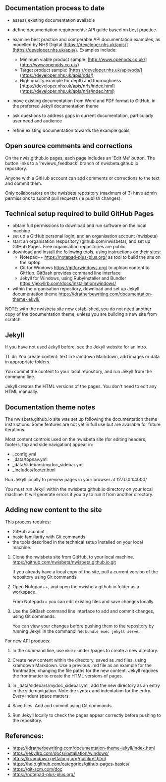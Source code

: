 ## Documentation process to date

* assess existing documentation available
* define documentation requirements: API guide based on best practice
* examine best practice and comperable API documentation examples, as modelled by NHS Digital [https://developer.nhs.uk/apis/](https://developer.nhs.uk/apis/). Examples include:
  * Minimum viable product sample: [http://www.openods.co.uk/](http://www.openods.co.uk/) 
  * Target product sample: [https://developer.nhs.uk/apis/ods/](https://developer.nhs.uk/apis/ods/)
  * High quality example for depth and thoroughness [https://developer.nhs.uk/apis/nrls/index.html](https://developer.nhs.uk/apis/nrls/index.html)
  
* move existing documentation from Word and PDF format to GitHub, in the preferred Jekyll documentation theme
* ask questions to address gaps in current documentation, particularly user need and audience
* refine existing documentation towards the example goals

## Open source comments and corrections

On the nwis.github.io pages, each page includes an 'Edit Me' button. The button links to a 'reviews_feedback' branch of nwisbeta.github.io repository.

Anyone with a GitHub account can add comments or corrections to the text and commit them.   

Only collaborators on the nwisbeta repository (maximum of 3) have admin permissions to submit pull requests (ie publish changes). 

## Technical setup required to build GitHub Pages

* obtain full permissions to download and run software on the local machine
* set up a GitHub personal login, and an organisation account (nwisbeta)
* start an organisation respository (github.com/nwisbeta), and set up GitHub Pages. Free organisation repositories are public. 
* download and install the following tools, using instructions on their sites:
  * Notepad++ https://notepad-plus-plus.org/ as tool to build the site on the laptop
  * Git for Windows https://gitforwindows.org/ to upload content to GitHub. GitBash provides command line interface
  * Jekyll for Windows, using RubyInstaller and Bundler https://jekyllrb.com/docs/installation/windows/
* within the organisation repository, download and set up Jekyll documentation theme https://idratherbewriting.com/documentation-theme-jekyll/

NOTE: with the nwisbeta site now established, you do not need another copy of the documentation theme, unless you are building a new site from scratch.

## Jekyll

If you have not used Jekyll before, see the Jekyll website for an intro.

TL:dr: You create content: text in kramdown Markdown, add images or data in appropriate folders.  

You commit the content to your local repository, and run Jekyll from the command line.  

Jekyll creates the HTML versions of the pages. You don't need to edit any HTML manually.

## Documentation theme notes

The nwisbeta.github.io site was set up following the documentation theme instructions. Some features are not yet in full use but are available for future iterations.

Most content controls used on the nwisbeta site (for editing headers, footers, top and side navigation) appear in:

* _config.yml
* _data/topnav.yml
* _data/sidebars/mydoc_sidebar.yml
* _includes/footer.html

Run Jekyll locally to preview pages in your browser at 127.0.0.1:4000/

You must run Jekyll within the nwisbeta.github.io directory on your local machine. It will generate errors if you try to run it from another directory.


## Adding new content to the site

This process requires:

* GitHub account
* basic familiarity with Git commands
* the tools described in the technical setup installed on your local machine.

1. Clone the nwisbeta site from GitHub, to your local machine.  
   https://github.com/nwisbeta/nwisbeta.github.io.git

   If you already have a local copy of the site, pull a current version of the repository using Git commands.

2. Open Notepad++, and open the nwisbeta.github.io folder as a workspace.

   From Notepad++ you can edit existing files and save changes locally.

3. Use the GitBash command line interface to add and commit changes, using Git commands.  
 
   You can view your changes before pushing them to the repository by running Jekyll in the commandline: `bundle exec jekyll serve`.

For new API products: 

1. In the command line, use `mkdir` under /pages to create a new directory.

2. Create new content within the directory, saved as .md files, using kramdown Markdown. Use a previous .md file as an example for the frontmatter, changing the file paths for the new content. Jekyll requires the frontmatter to create the HTML versions of pages. 

3. In _data/sidebars/mydoc_sidebar.yml, add the new directory as an entry in the side navigation. Note the syntax and indentation for the entry. Every indent space matters.

4. Save files. Add and commit using Git commands. 

5. Run Jekyll locally to check the pages appear correctly before pushing to the repository.


## References:

* https://idratherbewriting.com/documentation-theme-jekyll/index.html
* https://jekyllrb.com/docs/installation/windows/
* https://kramdown.gettalong.org/quickref.html
* https://help.github.com/categories/github-pages-basics/
* https://git-scm.com/doc
* https://notepad-plus-plus.org/ 